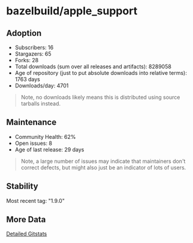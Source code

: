 # bazelbuild/apple_support

## Adoption

- Subscribers: 16
- Stargazers: 65
- Forks: 28
- Total downloads (sum over all releases and artifacts): 8289058
- Age of repository (just to put absolute downloads into relative terms): 1763 days
- Downloads/day: 4701

> Note, no downloads likely means this is distributed using source tarballs instead.

## Maintenance

- Community Health: 62%
- Open issues: 8
- Age of last release: 29 days

> Note, a large number of issues may indicate that maintainers don't correct defects, but might also
> just be an indicator of lots of users.

## Stability

Most recent tag: "1.9.0"

## More Data

[Detailed Gitstats](/bazel-catalog/gitstats/bazelbuild/apple_support)

